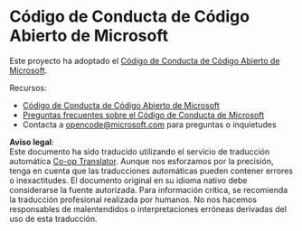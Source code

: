 <!--
CO_OP_TRANSLATOR_METADATA:
{
  "original_hash": "c06b12caf3c901eb3156e3dd5b0aea56",
  "translation_date": "2025-07-13T14:26:54+00:00",
  "source_file": "CODE_OF_CONDUCT.md",
  "language_code": "es"
}
-->
# Código de Conducta de Código Abierto de Microsoft

Este proyecto ha adoptado el [Código de Conducta de Código Abierto de Microsoft](https://opensource.microsoft.com/codeofconduct/).

Recursos:

- [Código de Conducta de Código Abierto de Microsoft](https://opensource.microsoft.com/codeofconduct/)
- [Preguntas frecuentes sobre el Código de Conducta de Microsoft](https://opensource.microsoft.com/codeofconduct/faq/)
- Contacta a [opencode@microsoft.com](mailto:opencode@microsoft.com) para preguntas o inquietudes

**Aviso legal**:  
Este documento ha sido traducido utilizando el servicio de traducción automática [Co-op Translator](https://github.com/Azure/co-op-translator). Aunque nos esforzamos por la precisión, tenga en cuenta que las traducciones automáticas pueden contener errores o inexactitudes. El documento original en su idioma nativo debe considerarse la fuente autorizada. Para información crítica, se recomienda la traducción profesional realizada por humanos. No nos hacemos responsables de malentendidos o interpretaciones erróneas derivadas del uso de esta traducción.